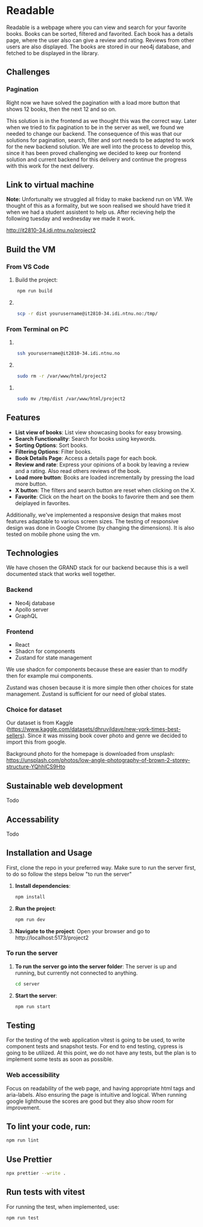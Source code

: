# Readable

Readable is a webpage where you can view and search for your favorite books. Books can be sorted, filtered and favorited. Each book has a details page, where the user also can give a review and rating. Reviews from other users are also displayed. The books are stored in our neo4j database, and fetched to be displayed in the library.

## Challenges

### Pagination

Right now we have solved the pagination with a load more button that shows 12 books, then the next 12 and so on.

This solution is in the frontend as we thought this was the correct way. Later when we tried to fix pagination to be in the server as well, we found we needed to change our backend. The consequence of this was that our solutions for pagination, search, filter and sort needs to be adapted to work for the new backend solution. We are well into the process to develop this, since it has been proved challenging we decided to keep our frontend solution and current backend for this delivery and continue the progress with this work for the next delivery.

## Link to virtual machine

**Note:** Unfortunalty we struggled all friday to make backend run on VM. We thought of this as a formality, but we soon realised we should have tried it when we had a student assistent to help us. After recieving help the following tuesday and wednesday we made it work.

http://it2810-34.idi.ntnu.no/project2

## Build the VM

### From VS Code

1. Build the project:

```sh
    npm run build
```

2.

```sh
    scp -r dist yourusername@it2810-34.idi.ntnu.no:/tmp/
```

### From Terminal on PC

1.

```sh
    ssh yourusername@it2810-34.idi.ntnu.no
```

2.

```sh
    sudo rm -r /var/www/html/project2
```

1.

```sh
    sudo mv /tmp/dist /var/www/html/project2
```

## Features

- **List view of books**: List view showcasing books for easy browsing.
- **Search Functionality**: Search for books using keywords.
- **Sorting Options**: Sort books.
- **Filtering Options**: Filter books.
- **Book Details Page**: Access a details page for each book.
- **Review and rate**: Express your opinions of a book by leaving a review and a rating. Also read others reviews of the book.
- **Load more button**: Books are loaded incrementally by pressing the load more button.
- **X button**: The filters and search button are reset when clicking on the X.
- **Favorite**: Click on the heart on the books to favorire them and see them deiplayed in favorites.

Additionally, we've implemented a responsive design that makes most features adaptable to various screen sizes. The testing of responsive design was done in Google Chrome (by changing the dimensions). It is also tested on mobile phone using the vm.

## Technologies

We have chosen the GRAND stack for our backend because this is a well documented stack that works well together.

### Backend

- Neo4j database
- Apollo server
- GraphQL

### Frontend

- React
- Shadcn for components
- Zustand for state management

We use shadcn for components because these are easier than to modify then for example mui components.

Zustand was chosen because it is more simple then other choices for state management. Zustand is sufficient for our need of global states.

### Choice for dataset

Our dataset is from Kaggle (https://www.kaggle.com/datasets/dhruvildave/new-york-times-best-sellers).
Since it was missing book cover photo and genre we decided to import this from google.

Background photo for the homepage is downloaded from unsplash: https://unsplash.com/photos/low-angle-photography-of-brown-2-storey-structure-YQhhlCS9Hto

## Sustainable web development

Todo

## Accessability

Todo

## Installation and Usage

First, clone the repo in your preferred way.
Make sure to run the server first, to do so follow the steps below "to run the server"

1. **Install dependencies**:

   ```sh
   npm install
   ```

2. **Run the project**:

   ```sh
   npm run dev
   ```

3. **Navigate to the project**:
   Open your browser and go to http://localhost:5173/project2

### To run the server

1. **To run the server go into the server folder**:
   The server is up and running, but currently not connected to anything.

   ```sh
   cd server
   ```

2. **Start the server**:
   ```sh
   npm run start
   ```

## Testing

For the testing of the web application vitest is going to be used, to write component tests and snapshot tests. For end to end testing, cypress is going to be utilized. At this point, we do not have any tests, but the plan is to implement some tests as soon as possible.

### Web accessibility

Focus on readability of the web page, and having appropriate html tags and aria-labels. Also ensuring the page is intuitive and logical.
When running google lighthouse the scores are good but they also show room for improvement.

## To lint your code, run:

```sh
npm run lint
```

## Use Prettier

```sh
npx prettier --write .
```

## Run tests with vitest

For running the test, when implemented, use:

```sh
npm run test
```
